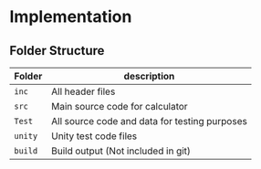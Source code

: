 # Implementation

## Folder Structure
Folder        | description
--------------| ----------------------------------------------
`inc`         | All header files
`src`         | Main source code for calculator
`Test`        | All source code and data for testing purposes
`unity`       | Unity test code files 
`build`       | Build output (Not included in git)

